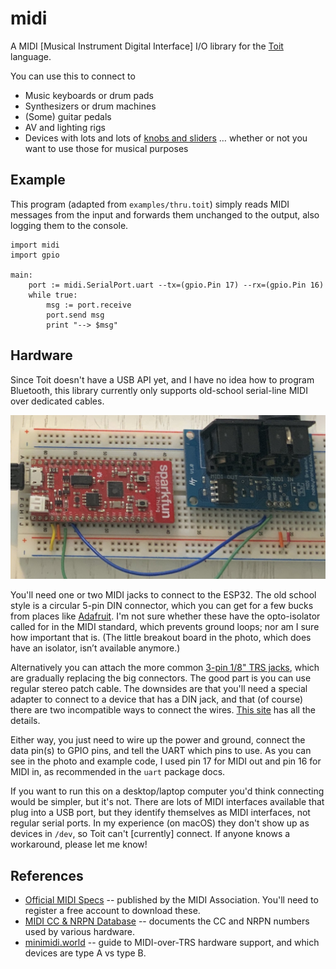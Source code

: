 # midi

A MIDI [Musical Instrument Digital Interface] I/O library for the [Toit](https://toit.io) language.

You can use this to connect to

- Music keyboards or drum pads
- Synthesizers or drum machines
- (Some) guitar pedals
- AV and lighting rigs
- Devices with lots and lots of [knobs and sliders](https://us.novationmusic.com/products/launch-control-xl) … whether or not you want to use those for musical purposes

## Example

This program (adapted from `examples/thru.toit`) simply reads MIDI messages from the input and forwards them unchanged to the output, also logging them to the console.

```toit
import midi
import gpio

main:
    port := midi.SerialPort.uart --tx=(gpio.Pin 17) --rx=(gpio.Pin 16)
    while true:
        msg := port.receive
        port.send msg
        print "--> $msg"
```

## Hardware

Since Toit doesn't have a USB API yet, and I have no idea how to program Bluetooth, this library currently only supports old-school serial-line MIDI over dedicated cables.

![breadboard](./board.jpg)

You'll need one or two MIDI jacks to connect to the ESP32. The old school style is a circular 5-pin DIN connector, which you can get for a few bucks from places like [Adafruit](https://www.adafruit.com/product/1134). I'm not sure whether these have the opto-isolator called for in the MIDI standard, which prevents ground loops; nor am I sure how important that is. (The little breakout board in the photo, which does have an isolator, isn’t available anymore.)

Alternatively you can attach the more common [3-pin 1/8" TRS jacks](https://www.adafruit.com/product/1699), which are gradually replacing the big connectors. The good part is you can use regular stereo patch cable. The downsides are that you'll need a special adapter to connect to a device that has a DIN jack, and that (of course) there are two incompatible ways to connect the wires. [This site](https://minimidi.world) has all the details.

Either way, you just need to wire up the power and ground, connect the data pin(s) to GPIO pins, and tell the UART which pins to use. As you can see in the photo and example code, I used pin 17 for MIDI out and pin 16 for MIDI in, as recommended in the `uart` package docs.

If you want to run this on a desktop/laptop computer you'd think connecting would be simpler, but it's not. There are lots of MIDI interfaces available that plug into a USB port, but they identify themselves as MIDI interfaces, not regular serial ports. In my experience (on macOS) they don't show up as devices in `/dev`, so Toit can't [currently] connect. If anyone knows a workaround, please let me know!

## References

- [Official MIDI Specs](https://midi.org/specs) -- published by the MIDI Association. You'll need to register a free account to download these.
- [MIDI CC & NRPN Database](https://midi.guide) -- documents the CC and NRPN numbers used by various hardware.
- [minimidi.world](https://minimidi.world) -- guide to MIDI-over-TRS hardware support, and which devices are type A vs type B.
